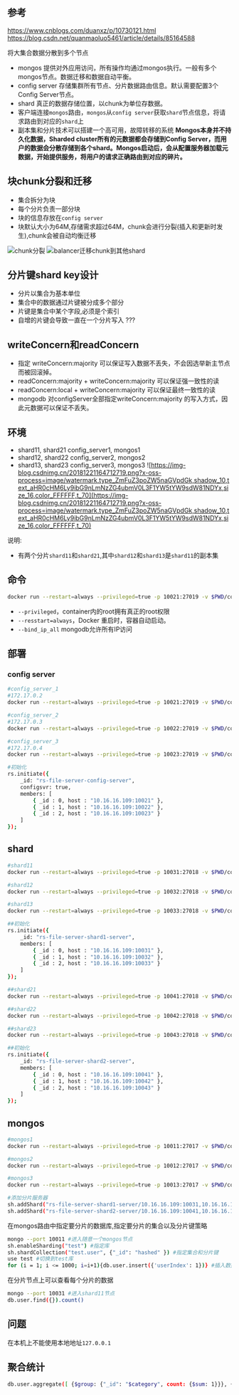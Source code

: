 ## 参考
https://www.cnblogs.com/duanxz/p/10730121.html
https://blog.csdn.net/quanmaoluo5461/article/details/85164588

将大集合数据分散到多个节点
- mongos 提供对外应用访问，所有操作均通过mongos执行。一般有多个mongos节点。数据迁移和数据自动平衡。
- config server 存储集群所有节点、分片数据路由信息。默认需要配置3个Config Server节点。
- shard 真正的数据存储位置，以chunk为单位存数据。
- 客户端连接`mongos`路由，`mongos`从`config server`获取`shard`节点信息，将请求路由到对应的`shard`上
- 副本集和分片技术可以搭建一个高可用，故障转移的系统
**Mongos本身并不持久化数据，Sharded cluster所有的元数据都会存储到Config Server，而用户的数据会分散存储到各个shard。Mongos启动后，会从配置服务器加载元数据，开始提供服务，将用户的请求正确路由到对应的碎片。**

## 块chunk分裂和迁移
- 集合拆分为块
- 每个分片负责一部分块
- 块的信息存放在`config server`
- 块默认大小为64M,存储需求超过64M，chunk会进行分裂(插入和更新时发生),chunk会被自动均衡迁移

![chunk分裂](https://img2018.cnblogs.com/blog/285763/201904/285763-20190418161324100-576146571.png)
![balancer迁移chunk到其他shard](https://img2018.cnblogs.com/blog/285763/201904/285763-20190418161413324-957658228.png)

## 分片键shard key设计
- 分片以集合为基本单位
- 集合中的数据通过片键被分成多个部分
- 片键是集合中某个字段,必须是个索引
- 自增的片键会导致一直在一个分片写入 ???

## writeConcern和readConcern
- 指定 writeConcern:majority 可以保证写入数据不丢失，不会因选举新主节点而被回滚掉。
- readConcern:majority + writeConcern:majority 可以保证强一致性的读
- readConcern:local + writeConcern:majority 可以保证最终一致性的读
- mongodb 对configServer全部指定writeConcern:majority 的写入方式，因此元数据可以保证不丢失。

## 环境
- shard11, shard21  config_server1, mongos1
- shard12, shard22  config_server2, mongos2
- shard13, shard23  config_server3, mongos3
![https://img-blog.csdnimg.cn/20181221164712719.png?x-oss-process=image/watermark,type_ZmFuZ3poZW5naGVpdGk,shadow_10,text_aHR0cHM6Ly9ibG9nLmNzZG4ubmV0L3F1YW5tYW9sdW81NDYx,size_16,color_FFFFFF,t_70](https://img-blog.csdnimg.cn/20181221164712719.png?x-oss-process=image/watermark,type_ZmFuZ3poZW5naGVpdGk,shadow_10,text_aHR0cHM6Ly9ibG9nLmNzZG4ubmV0L3F1YW5tYW9sdW81NDYx,size_16,color_FFFFFF,t_70)

说明:
- 有两个分片`shard11`和`shard21`,其中`shard12`和`shard13`是`shard11`的副本集

## 命令
```bash
docker run --restart=always --privileged=true -p 10021:27019 -v $PWD/config:/etc/mongod -v $PWD/db:/data/db -d --name pro-file-server-config1 mongo:4.0.0 -f /etc/mongod/config.conf --configsvr --replSet "rs-file-server-config-server" --bind_ip_all
```
- `--privileged`，container内的root拥有真正的root权限
-  `--resstart=always`，Docker 重启时，容器自动启动。
-  `--bind_ip_all` mongodb允许所有IP访问


## 部署
### config server
```bash
#config_server_1
#172.17.0.2
docker run --restart=always --privileged=true -p 10021:27019 -v $PWD/config:/etc/mongod -v $PWD/db:/data/db --name pro-file-server-config1 mongo:4.0.0 -f /etc/mongod/config.conf --configsvr --replSet "rs-file-server-config-server" --bind_ip_all

#config_server_2
#172.17.0.3
docker run --restart=always --privileged=true -p 10022:27019 -v $PWD/config:/etc/mongod -v $PWD/db:/data/db --name pro-file-server-config2 mongo:4.0.0 -f /etc/mongod/config.conf --configsvr --replSet "rs-file-server-config-server" --bind_ip_all

#config_server_3
#172.17.0.4
docker run --restart=always --privileged=true -p 10023:27019 -v $PWD/config:/etc/mongod -v $PWD/db:/data/db --name pro-file-server-config3 mongo:4.0.0 -f /etc/mongod/config.conf --configsvr --replSet "rs-file-server-config-server" --bind_ip_all

#初始化
rs.initiate({
    _id: "rs-file-server-config-server",
    configsvr: true,
    members: [
        { _id : 0, host : "10.16.16.109:10021" },
        { _id : 1, host : "10.16.16.109:10022" },
        { _id : 2, host : "10.16.16.109:10023" }
    ]
});
```

## shard
```bash
#shard11
docker run --restart=always --privileged=true -p 10031:27018 -v $PWD/config:/etc/mongod -v $PWD/backup:/data/backup -v $PWD/db:/data/db  --name pro-file-server-shard11 mongo:4.0.0 -f /etc/mongod/config.conf --shardsvr --replSet "rs-file-server-shard1-server" --bind_ip_all

#shard12
docker run --restart=always --privileged=true -p 10032:27018 -v $PWD/config:/etc/mongod -v $PWD/backup:/data/backup -v $PWD/db:/data/db  --name pro-file-server-shard12 mongo:4.0.0 -f /etc/mongod/config.conf --shardsvr --replSet "rs-file-server-shard1-server" --bind_ip_all

#shard13
docker run --restart=always --privileged=true -p 10033:27018 -v $PWD/config:/etc/mongod -v $PWD/backup:/data/backup -v $PWD/db:/data/db  --name pro-file-server-shard13 mongo:4.0.0 -f /etc/mongod/config.conf --shardsvr --replSet "rs-file-server-shard1-server" --bind_ip_all

##初始化
rs.initiate({
    _id: "rs-file-server-shard1-server",
    members: [
        { _id : 0, host : "10.16.16.109:10031" },
        { _id : 1, host : "10.16.16.109:10032" },
        { _id : 2, host : "10.16.16.109:10033" }
    ]
});

##shard21
docker run --restart=always --privileged=true -p 10041:27018 -v $PWD/config:/etc/mongod -v $PWD/backup:/data/backup -v $PWD/db:/data/db  --name pro-file-server-shard21 mongo:4.0.0 -f /etc/mongod/config.conf --shardsvr --replSet "rs-file-server-shard2-server" --bind_ip_all

##shard22
docker run --restart=always --privileged=true -p 10042:27018 -v $PWD/config:/etc/mongod -v $PWD/backup:/data/backup -v $PWD/db:/data/db  --name pro-file-server-shard22 mongo:4.0.0 -f /etc/mongod/config.conf --shardsvr --replSet "rs-file-server-shard2-server" --bind_ip_all

##shard23
docker run --restart=always --privileged=true -p 10043:27018 -v $PWD/config:/etc/mongod -v $PWD/backup:/data/backup -v $PWD/db:/data/db  --name pro-file-server-shard23 mongo:4.0.0 -f /etc/mongod/config.conf --shardsvr --replSet "rs-file-server-shard2-server" --bind_ip_all

##初始化
rs.initiate({
    _id: "rs-file-server-shard2-server",
    members: [
        { _id : 0, host : "10.16.16.109:10041" },
        { _id : 1, host : "10.16.16.109:10042" },
        { _id : 2, host : "10.16.16.109:10043" }
    ]
});
```

## mongos
```bash
#mongos1
docker run --restart=always --privileged=true -p 10011:27017 -v $PWD/config:/etc/mongod -v $PWD/db:/data/db --entrypoint mongos --name pro-file-server-mongos1 mongo:4.0.0 -f /etc/mongod/config.conf --configdb rs-file-server-config-server/10.16.16.109:10021,10.16.16.109:10022,10.16.16.109:10023 --bind_ip_all

#mongos2
docker run --restart=always --privileged=true -p 10012:27017 -v $PWD/config:/etc/mongod -v $PWD/db:/data/db --entrypoint mongos --name pro-file-server-mongos2 mongo:4.0.0 -f /etc/mongod/config.conf --configdb rs-file-server-config-server/10.16.16.109:10021,10.16.16.109:10022,10.16.16.109:10023 --bind_ip_all

#mongos3
docker run --restart=always --privileged=true -p 10013:27017 -v $PWD/config:/etc/mongod -v $PWD/db:/data/db --entrypoint mongos --name pro-file-server-mongos3 mongo:4.0.0 -f /etc/mongod/config.conf --configdb rs-file-server-config-server/10.16.16.109:10021,10.16.16.109:10022,10.16.16.109:10023 --bind_ip_all

#添加分片服务器
sh.addShard("rs-file-server-shard1-server/10.16.16.109:10031,10.16.16.109:10032,10.16.16.109:10033")
sh.addShard("rs-file-server-shard2-server/10.16.16.109:10041,10.16.16.109:10042,10.16.16.109:10043")
```

在mongos路由中指定要分片的数据库,指定要分片的集合以及分片键策略
```bash
mongo --port 10011 #进入随意一个mongos节点
sh.enableSharding("test") #指定库
sh.shardCollection("test.user", {"_id": "hashed" }) #指定集合和分片键
use test #切换到test库
for (i = 1; i <= 1000; i=i+1){db.user.insert({'userIndex': 1})} #插入数据
```

在分片节点上可以查看每个分片的数据
```bash
mongo --port 10031 #进入shard11节点
db.user.find({}).count()
```

## 问题
在本机上不能使用本地地址`127.0.0.1`



## 聚合统计
```bash
db.user.aggregate([ {$group: {"_id": "$category", count: {$sum: 1}}}, {$project: {"_id": 0, "category": "$category", "count": 1}}, {$sort: {"count": -1}} ]) 
```






